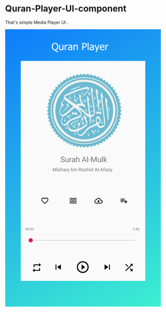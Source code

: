 # Quran-Player-UI-component
That's simple Media Player UI .
 
![alt text](https://github.com/omar3sam/Quran-Player-UI-component/blob/master/Phone%20Screenshot%202.jpg)
